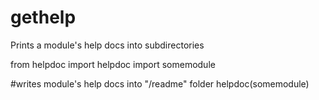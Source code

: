 # gethelp
Prints a module's help docs into subdirectories

from helpdoc import helpdoc
import somemodule

#writes module's help docs into "/readme" folder
helpdoc(somemodule)

